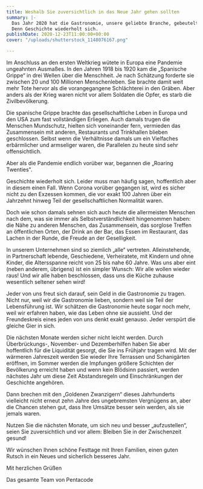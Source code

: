 ```yaml
---
title: Weshalb Sie zuversichtlich in das Neue Jahr gehen sollten
summary: |-
  Das Jahr 2020 hat die Gastronomie, unsere geliebte Branche, gebeutelt wie noch nie in den letzten 75 Jahren. Auch die ersten Monate des Neuen Jahres werden nicht einfach werden, und doch ist Zuversicht erlaubt. Nicht, weil man sich gerne ein gutes Ende einredet. Auch nicht, weil irgendjemand eine magische Kristallkugel hätte. Sondern durchaus begründet, wenn man einen Blick zurück in die Geschichte wirft.
  Denn Geschichte wiederholt sich.
publishDate: 2020-12-23T11:00:00+00:00
cover: "/uploads/shutterstock_1148076167.png"

---
```

Im Anschluss an den ersten Weltkrieg wütete in Europa eine Pandemie ungeahnten Ausmaßes. In den Jahren 1918 bis 1920 kam die „Spanische Grippe“ in drei Wellen über die Menschheit. Je nach Schätzung forderte sie zwischen 20 und 100 Millionen Menschenleben. Sie brachte damit weit mehr Tote hervor als die vorangegangene Schlächterei in den Gräben. Aber anders als der Krieg waren nicht vor allem Soldaten die Opfer, es starb die Zivilbevölkerung.

Die spanische Grippe brachte das gesellschaftliche Leben in Europa und den USA zum fast vollständigen Erliegen. Auch damals trugen die Menschen Mundschutz, hielten sich voneinander fern, vermieden das Zusammensein mit anderen, Restaurants und Trinkhallen blieben geschlossen. Selbst wenn die Verhältnisse damals um ein Vielfaches erbärmlicher und armseliger waren, die Parallelen zu heute sind sehr offensichtlich.

Aber als die Pandemie endlich vorüber war, begannen die „Roaring Twenties".

Geschichte wiederholt sich. Leider muss man häufig sagen, hoffentlich aber in diesem einen Fall. Wenn Corona vorüber gegangen ist, wird es sicher nicht zu den Exzessen kommen, die vor exakt 100 Jahren über ein Jahrzehnt hinweg Teil der gesellschaftlichen Normalität waren.

Doch wie schon damals sehnen sich auch heute die allermeisten Menschen nach dem, was sie immer als Selbstverständlichkeit hingenommen haben: die Nähe zu anderen Menschen, das Zusammensein, das sorglose Treffen an öffentlichen Orten, der Drink an der Bar, das Essen im Restaurant, das Lachen in der Runde, die Freude an der Geselligkeit.

In unserem Unternehmen sind so ziemlich „alle“ vertreten. Alleinstehende, in Partnerschaft lebende, Geschiedene, Verheiratete, mit Kindern und ohne Kinder, die Altersspanne reicht von 25 bis nahe 60 Jahre. Was uns aber eint (neben anderem, übrigens) ist ein simpler Wunsch: Wir alle wollen wieder raus! Und wir alle haben beschlossen, dass uns die Küche zuhause wesentlich seltener sehen wird!

Jeder von uns freut sich darauf, sein Geld in die Gastronomie zu tragen. Nicht nur, weil wir die Gastronomie lieben, sondern weil sie Teil der Lebensführung ist. Wir schätzen die Gastronomie heute sogar noch mehr, weil wir erfahren haben, wie das Leben ohne sie aussieht. Und der Freundeskreis eines jeden von uns denkt exakt genauso. Jeder verspürt die gleiche Gier in sich.

Die nächsten Monate werden sicher nicht leicht werden. Durch Überbrückungs-, November- und Dezemberhilfen haben Sie aber hoffentlich für die Liquidität gesorgt, die Sie ins Frühjahr tragen wird. Mit der wärmeren Jahreszeit werden Sie wieder Ihre Terrassen und Schanigärten eröffnen, im Sommer werden die Impfungen größere Schichten der Bevölkerung erreicht haben und wenn kein Blödsinn passiert, werden nächstes Jahr um diese Zeit Abstandsregeln und Einschränkungen der Geschichte angehören.

Dann brechen mit den „Goldenen Zwanzigern“ dieses Jahrhunderts vielleicht nicht erneut zehn Jahre des ungebremsten Vergnügens an, aber die Chancen stehen gut, dass Ihre Umsätze besser sein werden, als sie jemals waren.

Nutzen Sie die nächsten Monate, um sich neu und besser „aufzustellen“, seien Sie zuversichtlich und vor allem: Bleiben Sie in der Zwischenzeit gesund!

Wir wünschen Ihnen schöne Festtage mit Ihren Familien, einen guten Rutsch in ein Neues und sicherlich besseres Jahr.

Mit herzlichen Grüßen

Das gesamte Team von Pentacode